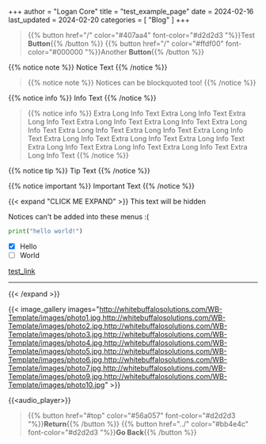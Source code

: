 +++
author = "Logan Core"
title = "test_example_page"
date = 2024-02-16
last_updated = 2024-02-20
categories = [
    "Blog"
]
+++


> {{% button href="/" color="#407aa4" font-color="#d2d2d3 "%}}Test **Button**{{% /button %}}
> {{% button href="/" color="#ffdf00" font-color="#000000 "%}}Another **Button**{{% /button %}}

{{% notice note %}}
Notice Text
{{% /notice %}}

>{{% notice note %}}
>Notices can be blockquoted too!
>{{% /notice %}}


{{% notice info %}}
Info Text
{{% /notice %}}

>{{% notice info %}}
>Extra Long Info Text Extra Long Info Text Extra Long Info Text Extra Long Info Text
>Extra Long Info Text Extra Long Info Text Extra Long Info Text Extra Long Info Text
>Extra Long Info Text Extra Long Info Text Extra Long Info Text Extra Long Info Text
>Extra Long Info Text Extra Long Info Text Extra Long Info Text Extra Long Info Text
>{{% /notice %}}

{{% notice tip %}}
Tip Text
{{% /notice %}}


{{% notice important  %}}
Important Text
{{% /notice %}}




{{< expand "CLICK ME EXPAND" >}}
This text will be hidden

Notices can't be added into these menus :(

```python
print("hello world!")
```
- [x] Hello
- [ ] World

[test_link](./sub_page_example)

---


{{< /expand >}}


{{< image_gallery images="http://whitebuffalosolutions.com/WB-Template/images/photo1.jpg,http://whitebuffalosolutions.com/WB-Template/images/photo2.jpg,http://whitebuffalosolutions.com/WB-Template/images/photo3.jpg,http://whitebuffalosolutions.com/WB-Template/images/photo4.jpg,http://whitebuffalosolutions.com/WB-Template/images/photo5.jpg,http://whitebuffalosolutions.com/WB-Template/images/photo6.jpg,http://whitebuffalosolutions.com/WB-Template/images/photo7.jpg,http://whitebuffalosolutions.com/WB-Template/images/photo9.jpg,http://whitebuffalosolutions.com/WB-Template/images/photo10.jpg" >}}



{{<audio_player>}}


> {{% button href="#top" color="#56a057" font-color="#d2d2d3 "%}}**Return**{{% /button %}}
> {{% button href="../" color="#bb4e4c" font-color="#d2d2d3 "%}}**Go Back**{{% /button %}}
